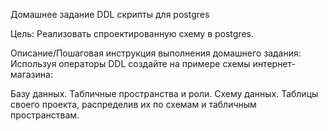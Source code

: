 Домашнее задание
DDL скрипты для postgres

Цель:
Реализовать спроектированную схему в postgres.


Описание/Пошаговая инструкция выполнения домашнего задания:
Используя операторы DDL создайте на примере схемы интернет-магазина:

Базу данных.
Табличные пространства и роли.
Схему данных.
Таблицы своего проекта, распределив их по схемам и
табличным пространствам.
